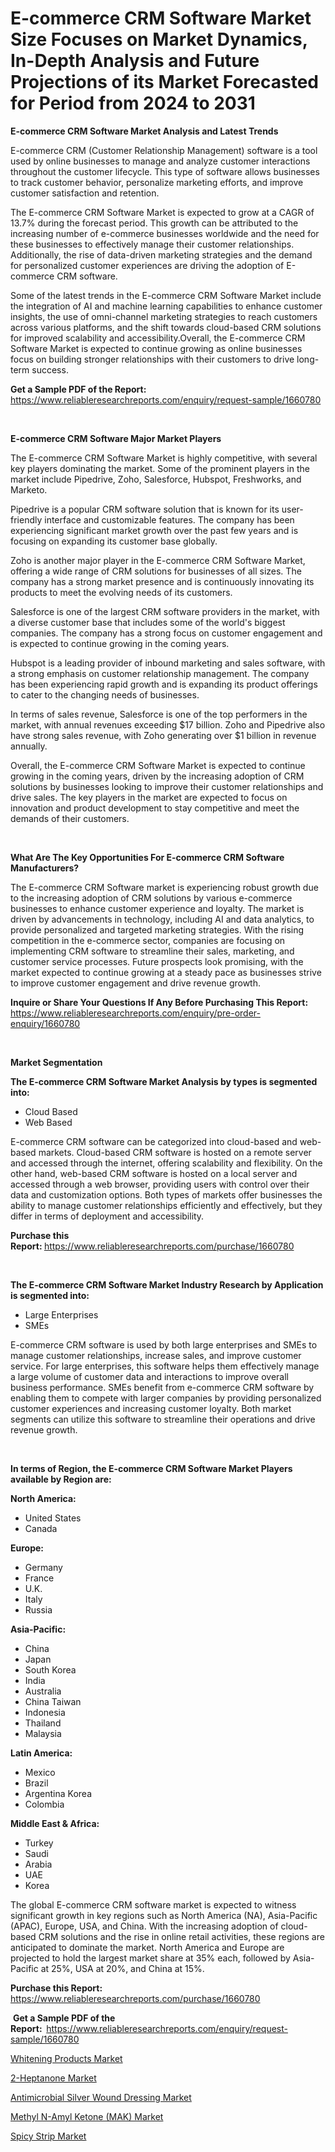 <p><h1>E-commerce CRM Software Market Size Focuses on Market Dynamics, In-Depth Analysis and Future Projections of its Market Forecasted for Period from 2024 to 2031</h1></p><p><strong>E-commerce CRM Software Market Analysis and Latest Trends</strong></p>
<p><p>E-commerce CRM (Customer Relationship Management) software is a tool used by online businesses to manage and analyze customer interactions throughout the customer lifecycle. This type of software allows businesses to track customer behavior, personalize marketing efforts, and improve customer satisfaction and retention.</p><p>The E-commerce CRM Software Market is expected to grow at a CAGR of 13.7% during the forecast period. This growth can be attributed to the increasing number of e-commerce businesses worldwide and the need for these businesses to effectively manage their customer relationships. Additionally, the rise of data-driven marketing strategies and the demand for personalized customer experiences are driving the adoption of E-commerce CRM software.</p><p>Some of the latest trends in the E-commerce CRM Software Market include the integration of AI and machine learning capabilities to enhance customer insights, the use of omni-channel marketing strategies to reach customers across various platforms, and the shift towards cloud-based CRM solutions for improved scalability and accessibility.Overall, the E-commerce CRM Software Market is expected to continue growing as online businesses focus on building stronger relationships with their customers to drive long-term success.</p></p>
<p><strong>Get a Sample PDF of the Report:&nbsp;</strong> <a href="https://www.reliableresearchreports.com/enquiry/request-sample/1660780">https://www.reliableresearchreports.com/enquiry/request-sample/1660780</a></p>
<p>&nbsp;</p>
<p><strong>E-commerce CRM Software Major Market Players</strong></p>
<p><p>The E-commerce CRM Software Market is highly competitive, with several key players dominating the market. Some of the prominent players in the market include Pipedrive, Zoho, Salesforce, Hubspot, Freshworks, and Marketo.</p><p>Pipedrive is a popular CRM software solution that is known for its user-friendly interface and customizable features. The company has been experiencing significant market growth over the past few years and is focusing on expanding its customer base globally.</p><p>Zoho is another major player in the E-commerce CRM Software Market, offering a wide range of CRM solutions for businesses of all sizes. The company has a strong market presence and is continuously innovating its products to meet the evolving needs of its customers.</p><p>Salesforce is one of the largest CRM software providers in the market, with a diverse customer base that includes some of the world's biggest companies. The company has a strong focus on customer engagement and is expected to continue growing in the coming years.</p><p>Hubspot is a leading provider of inbound marketing and sales software, with a strong emphasis on customer relationship management. The company has been experiencing rapid growth and is expanding its product offerings to cater to the changing needs of businesses.</p><p>In terms of sales revenue, Salesforce is one of the top performers in the market, with annual revenues exceeding $17 billion. Zoho and Pipedrive also have strong sales revenue, with Zoho generating over $1 billion in revenue annually.</p><p>Overall, the E-commerce CRM Software Market is expected to continue growing in the coming years, driven by the increasing adoption of CRM solutions by businesses looking to improve their customer relationships and drive sales. The key players in the market are expected to focus on innovation and product development to stay competitive and meet the demands of their customers.</p></p>
<p>&nbsp;</p>
<p><strong>What Are The Key Opportunities For E-commerce CRM Software Manufacturers?</strong></p>
<p><p>The E-commerce CRM Software market is experiencing robust growth due to the increasing adoption of CRM solutions by various e-commerce businesses to enhance customer experience and loyalty. The market is driven by advancements in technology, including AI and data analytics, to provide personalized and targeted marketing strategies. With the rising competition in the e-commerce sector, companies are focusing on implementing CRM software to streamline their sales, marketing, and customer service processes. Future prospects look promising, with the market expected to continue growing at a steady pace as businesses strive to improve customer engagement and drive revenue growth.</p></p>
<p><strong>Inquire or Share Your Questions If Any Before Purchasing This Report:</strong> <a href="https://www.reliableresearchreports.com/enquiry/pre-order-enquiry/1660780">https://www.reliableresearchreports.com/enquiry/pre-order-enquiry/1660780</a></p>
<p>&nbsp;</p>
<p><strong>Market Segmentation</strong></p>
<p><strong>The E-commerce CRM Software Market Analysis by types is segmented into:</strong></p>
<p><ul><li>Cloud Based</li><li>Web Based</li></ul></p>
<p><p>E-commerce CRM software can be categorized into cloud-based and web-based markets. Cloud-based CRM software is hosted on a remote server and accessed through the internet, offering scalability and flexibility. On the other hand, web-based CRM software is hosted on a local server and accessed through a web browser, providing users with control over their data and customization options. Both types of markets offer businesses the ability to manage customer relationships efficiently and effectively, but they differ in terms of deployment and accessibility.</p></p>
<p><strong>Purchase this Report:&nbsp;</strong><a href="https://www.reliableresearchreports.com/purchase/1660780">https://www.reliableresearchreports.com/purchase/1660780</a></p>
<p>&nbsp;</p>
<p><strong>The E-commerce CRM Software Market Industry Research by Application is segmented into:</strong></p>
<p><ul><li>Large Enterprises</li><li>SMEs</li></ul></p>
<p><p>E-commerce CRM software is used by both large enterprises and SMEs to manage customer relationships, increase sales, and improve customer service. For large enterprises, this software helps them effectively manage a large volume of customer data and interactions to improve overall business performance. SMEs benefit from e-commerce CRM software by enabling them to compete with larger companies by providing personalized customer experiences and increasing customer loyalty. Both market segments can utilize this software to streamline their operations and drive revenue growth.</p></p>
<p>&nbsp;</p>
<p><strong>In terms of Region, the E-commerce CRM Software Market Players available by Region are:</strong></p>
<p>
    <p> <strong> North America: </strong>
        <ul>
            <li>United States</li>
            <li>Canada</li>
        </ul>
        </p> 
    <p> <strong> Europe: </strong>
        <ul>
            <li>Germany</li>
            <li>France</li>
            <li>U.K.</li>
            <li>Italy</li>
            <li>Russia</li>
        </ul>
        </p> 
    <p> <strong> Asia-Pacific: </strong>
        <ul>
            <li>China</li>
            <li>Japan</li>
            <li>South Korea</li>
            <li>India</li>
            <li>Australia</li>
            <li>China Taiwan</li>
            <li>Indonesia</li>
            <li>Thailand</li>
            <li>Malaysia</li>
        </ul>
        </p> 
    <p> <strong> Latin America: </strong>
        <ul>
            <li>Mexico</li>
            <li>Brazil</li>
            <li>Argentina Korea</li>
            <li>Colombia</li>
        </ul>
        </p> 
    <p> <strong> Middle East & Africa: </strong>
        <ul>
            <li>Turkey</li>
            <li>Saudi</li>
            <li>Arabia</li>
            <li>UAE</li>
            <li>Korea</li>
        </ul>
    </p>
    </p>
<p><p>The global E-commerce CRM software market is expected to witness significant growth in key regions such as North America (NA), Asia-Pacific (APAC), Europe, USA, and China. With the increasing adoption of cloud-based CRM solutions and the rise in online retail activities, these regions are anticipated to dominate the market. North America and Europe are projected to hold the largest market share at 35% each, followed by Asia-Pacific at 25%, USA at 20%, and China at 15%.</p></p>
<p><strong>Purchase this Report: </strong><a href="https://www.reliableresearchreports.com/purchase/1660780">https://www.reliableresearchreports.com/purchase/1660780</a></p>
<p>&nbsp;<strong>Get a Sample PDF of the Report:&nbsp;&nbsp;</strong><a href="https://www.reliableresearchreports.com/enquiry/request-sample/1660780">https://www.reliableresearchreports.com/enquiry/request-sample/1660780</a></p>
<p><strong></strong></p>
<p><p><a href="https://view.publitas.com/reportprime-1/whitening-products-market-size-2024-2031-global-industrial-analysis-key-geographical-regions-market-share-top-key-players-product-types-and-forecast-research-report/">Whitening Products Market</a></p><p><a href="https://scarlet-rocket-c63.notion.site/2-Heptanone-Market-Offer-Valuable-Insights-into-Market-Size-Market-Share-Market-Trends-and-Projec-dbd711d45a4f43a5812ecfd6bd6d526e">2-Heptanone Market</a></p><p><a href="https://github.com/Sinjinluong3e0awx2m195k76/Market-Research-Report-List-1/blob/main/antimicrobial-silver-wound-dressing-market.md">Antimicrobial Silver Wound Dressing Market</a></p><p><a href="https://fearless-okapi-6c8.notion.site/Methyl-N-Amyl-Ketone-MAK-Market-Size-Evaluating-its-Market-Trends-Growth-and-Projections-2024--cf3f277fd42d48e18dd0d2bfacd59954">Methyl N-Amyl Ketone (MAK) Market</a></p><p><a href="https://view.publitas.com/reportprime-1/spicy-strip-market-size-furnishes-valuable-information-encompassing-market-share-market-trends-and-projections-spanning-from-2024-to-2031/">Spicy Strip Market</a></p></p>